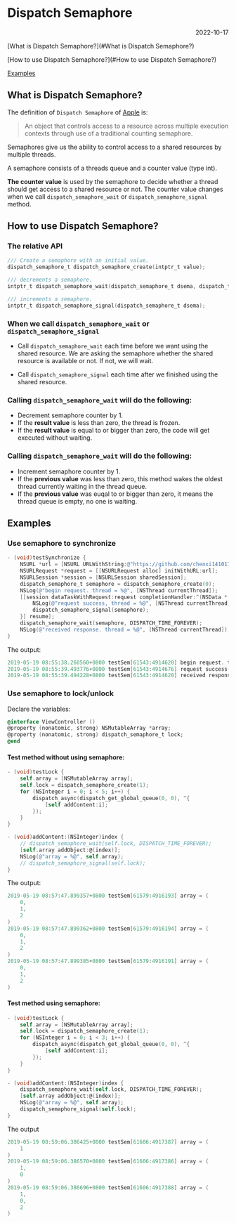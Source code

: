 # Dispatch Semaphore

<p align="right">2022-10-17</p>

[What is Dispatch Semaphore?](#What is Dispatch Semaphore?)

[How to use Dispatch Semaphore?](#How to use Dispatch Semaphore?)

[Examples](#Examples)



## What is Dispatch Semaphore?

The definition of `Dispatch Semaphore` of [Apple](https://developer.apple.com/documentation/dispatch/dispatch_semaphore?language=objc) is:

> An object that controls access to a resource across multiple execution contexts through use of a traditional counting semaphore.

Semaphores give us the ability to control access to a shared resources by multiple threads. 

A semaphore consists of a threads queue and a counter value (type int).

**The counter value** is used by the semaphore to decide whether a thread should get access to a shared resource or not. The counter value changes when we call `dispatch_semaphore_wait` or `dispatch_semaphore_signal` method.



## How to use Dispatch Semaphore?

### The relative API

```objective-c
/// Create a semaphore with an initial value.
dispatch_semaphore_t dispatch_semaphore_create(intptr_t value);

/// decrements a semaphore.
intptr_t dispatch_semaphore_wait(dispatch_semaphore_t dsema, dispatch_time_t timeout);

/// increments a semaphore.
intptr_t dispatch_semaphore_signal(dispatch_semaphore_t dsema);
```



### When we call `dispatch_semaphore_wait` or `dispatch_semaphore_signal`

- Call `dispatch_semaphore_wait` each time before we want using the shared resource. We are asking the semaphore whether the shared resource is available or not. If not, we will wait.

- Call `dispatch_semaphore_signal` each time after we finished using the shared resource.



### Calling `dispatch_semaphore_wait` will do the following:

- Decrement semaphore counter by 1.
- If the **result value** is less than zero, the thread is frozen.
- If the **result value** is equal to or bigger than zero, the code will get executed without waiting.



### Calling `dispatch_semaphore_wait` will do the following:

- Increment semaphore counter by 1.
- If the **previous value** was less than zero, this method wakes the oldest thread currently waiting in the thread queue.
- If the **previous value** was euqal to or bigger than zero, it means the thread queue is empty, no one is waiting.



## Examples

### Use semaphore to synchronize

```objective-c
- (void)testSynchronize {
    NSURL *url = [NSURL URLWithString:@"https://github.com/chenxi141017/blog"];
    NSURLRequest *request = [[NSURLRequest alloc] initWithURL:url];
    NSURLSession *session = [NSURLSession sharedSession];
    dispatch_semaphore_t semaphore = dispatch_semaphore_create(0);
    NSLog(@"begin request. thread = %@", [NSThread currentThread]);
    [[session dataTaskWithRequest:request completionHandler:^(NSData * _Nullable data, NSURLResponse * _Nullable response, NSError * _Nullable error) {
        NSLog(@"request success, thread = %@", [NSThread currentThread]);
        dispatch_semaphore_signal(semaphore);
    }] resume];
    dispatch_semaphore_wait(semaphore, DISPATCH_TIME_FOREVER);
    NSLog(@"received response. thread = %@", [NSThread currentThread]);
}
```

The output:

```objective-c
2019-05-19 08:55:38.260560+0800 testSem[61543:4914620] begin request. thread = <NSThread: 0x60000105d3c0>{number = 1, name = main}
2019-05-19 08:55:39.493776+0800 testSem[61543:4914676] request success, thread = <NSThread: 0x600001028300>{number = 5, name = (null)}
2019-05-19 08:55:39.494228+0800 testSem[61543:4914620] received response. thread = <NSThread: 0x60000105d3c0>{number = 1, name = main}
```



### Use semaphore to lock/unlock

Declare the variables:

```objective-c
@interface ViewController ()
@property (nonatomic, strong) NSMutableArray *array;
@property (nonatomic, strong) dispatch_semaphore_t lock;
@end
```



#### Test method without using semaphore:

```objective-c
- (void)testLock {
    self.array = [NSMutableArray array];
    self.lock = dispatch_semaphore_create(1);
    for (NSInteger i = 0; i < 5; i++) {
        dispatch_async(dispatch_get_global_queue(0, 0), ^{
            [self addContent:i];
        });
    }
}

- (void)addContent:(NSInteger)index {
    // dispatch_semaphore_wait(self.lock, DISPATCH_TIME_FOREVER);
    [self.array addObject:@(index)];
    NSLog(@"array = %@", self.array);
    // dispatch_semaphore_signal(self.lock);
}
```

The output:

```objective-c
2019-05-19 08:57:47.899357+0800 testSem[61579:4916193] array = (
    0,
    1,
    2
)
2019-05-19 08:57:47.899362+0800 testSem[61579:4916194] array = (
    0,
    1,
    2
)
2019-05-19 08:57:47.899385+0800 testSem[61579:4916191] array = (
    0,
    1,
    2
)
```



#### Test method using semaphore:

```objective-c
- (void)testLock {
    self.array = [NSMutableArray array];
    self.lock = dispatch_semaphore_create(1);
    for (NSInteger i = 0; i < 3; i++) {
        dispatch_async(dispatch_get_global_queue(0, 0), ^{
            [self addContent:i];
        });
    }
}

- (void)addContent:(NSInteger)index {
    dispatch_semaphore_wait(self.lock, DISPATCH_TIME_FOREVER);
    [self.array addObject:@(index)];
    NSLog(@"array = %@", self.array);
    dispatch_semaphore_signal(self.lock);
}
```

The output

```objective-c
2019-05-19 08:59:06.386425+0800 testSem[61606:4917387] array = (
    1
)
2019-05-19 08:59:06.386570+0800 testSem[61606:4917386] array = (
    1,
    0
)
2019-05-19 08:59:06.386696+0800 testSem[61606:4917388] array = (
    1,
    0,
    2
)
```


